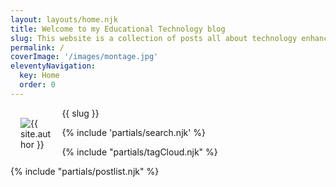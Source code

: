 ```yaml
---
layout: layouts/home.njk
title: Welcome to my Educational Technology blog
slug: This website is a collection of posts all about technology enhanced learning, tools and tips. It is run by me, Hadrian Cawthorne, with the help of a few other colleagues from time-to-time and we work at the University of Sheffield's School of Education.
permalink: /
coverImage: '/images/montage.jpg'
eleventyNavigation:
  key: Home
  order: 0
---
```

 <div class="w3-panel w3-white"> 
 <img src="{{ site.authorImg }}" alt="{{ site.author }}" class="w3-circle w3-image shadow" style="max-width: 10%; float: left; margin: 16px;">
 <p>{{ slug }}</p>

</div>

{% include 'partials/search.njk' %}

{% include "partials/tagCloud.njk" %}


{% include "partials/postlist.njk" %}